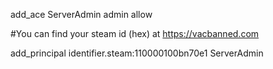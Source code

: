 add_ace ServerAdmin admin allow

#You can find your steam id (hex) at https://vacbanned.com

add_principal identifier.steam:110000100bn70e1 ServerAdmin   
